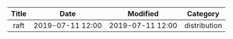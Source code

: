 | Title                | Date             | Modified         | Category          |
|:--------------------:|:----------------:|:----------------:|:-----------------:|
| raft                 | 2019-07-11 12:00 | 2019-07-11 12:00 | distribution              |
